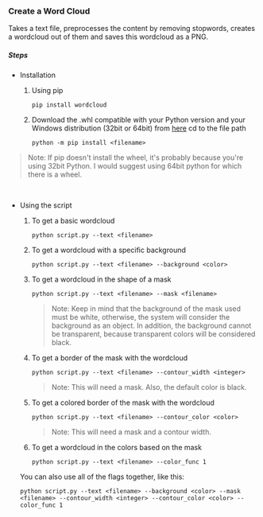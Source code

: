 ### Create a Word Cloud
Takes a text file, preprocesses the content by removing stopwords, creates a wordcloud out of them and saves this wordcloud as a PNG.

##### Steps
* Installation
    1. Using pip
        ```
        pip install wordcloud
        ```
        
    2. Download the .whl compatible with your Python version and your Windows distribution (32bit or 64bit) from [here](https://www.lfd.uci.edu/~gohlke/pythonlibs/#wordcloud)
        cd to the file path
        ```
        python -m pip install <filename>
        ```

> Note: If pip doesn't install the wheel, it's probably because you're using 32bit Python. I would suggest using 64bit python for which there is a wheel.

 &nbsp;
* Using the script
    1. To get a basic wordcloud
        ```
        python script.py --text <filename>
        ```
    2. To get a wordcloud with a specific background
        ```
        python script.py --text <filename> --background <color>
        ```
    3. To get a wordcloud in the shape of a mask
        ```
        python script.py --text <filename> --mask <filename>
        ```
        > Note: Keep in mind that the background of the mask used must be white, otherwise, the system will consider the background as an object. In addition, the background cannot be transparent, because transparent colors will be considered black.
    
    4. To get a border of the mask with the wordcloud
        ```
        python script.py --text <filename> --contour_width <integer>
        ```
        > Note: This will need a mask. Also, the default color is black.
   
    5. To get a colored border of the mask with the wordcloud
        ```
        python script.py --text <filename> --contour_color <color>
        ```
        > Note: This will need a mask and a contour width.
    
    6. To get a wordcloud in the colors based on the mask
        ```
        python script.py --text <filename> --color_func 1
        ```
        
    You can also use all of the flags together, like this:
    ```
    python script.py --text <filename> --background <color> --mask <filename> --contour_width <integer> --contour_color <color> --color_func 1
    ```